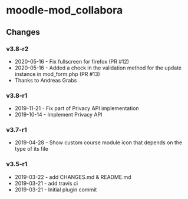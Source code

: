 moodle-mod_collabora
====================

Changes
-------

### v3.8-r2

* 2020-05-16 - Fix fullscreen for firefox (PR #12)
* 2020-05-16 - Added a check in the validation method for the update instance in mod_form.php (PR #13)
* Thanks to Andreas Grabs

### v3.8-r1

* 2019-11-21 - Fix part of Privacy API implementation
* 2019-10-14 - Implement Privacy API

### v3.7-r1

* 2019-04-28 - Show custom course module icon that depends on the type of its file

### v3.5-r1

* 2019-03-22 - add CHANGES.md & README.md
* 2019-03-21 - add travis ci
* 2019-03-21 - Initial plugin commit
